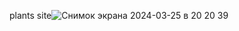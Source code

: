 plants site![Снимок экрана 2024-03-25 в 20 20 39](https://github.com/Kirill-Fokin/plants/assets/108081178/c4fd4a17-bc02-4005-8661-26fc529c61db)
